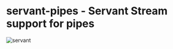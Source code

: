 # servant-pipes - Servant Stream support for pipes

![servant](https://raw.githubusercontent.com/haskell-servant/servant/master/servant.png)
